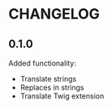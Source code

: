 CHANGELOG
=========

0.1.0
-----

Added functionality:

 * Translate strings 
 * Replaces in strings
 * Translate Twig extension
